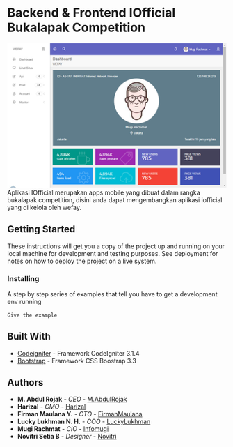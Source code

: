 # Backend & Frontend IOfficial Bukalapak Competition
![alt text](https://raw.githubusercontent.com/infomugi/iofficial/52ea1e18b397c26d434718b0483563305f81ac90/screenshot.jpg)
Aplikasi IOfficial merupakan apps mobile yang dibuat dalam rangka bukalapak competition, disini anda dapat mengembangkan aplikasi iofficial yang di kelola oleh wefay.

## Getting Started
These instructions will get you a copy of the project up and running on your local machine for development and testing purposes. See deployment for notes on how to deploy the project on a live system.

### Installing
A step by step series of examples that tell you have to get a development env running
```
Give the example
```

## Built With
* [Codeigniter](https://www.codeigniter.com/) - Framework CodeIgniter 3.1.4
* [Bootstrap](https://www.getbootstrap.com/) - Framework CSS Boostrap 3.3

## Authors
* **M. Abdul Rojak** - *CEO* - [M.AbdulRojak](https://github.com/infomugi)
* **Harizal** - *CMO* - [Harizal](https://github.com/infomugi)
* **Firman Maulana Y.** - *CTO* - [FirmanMaulana](https://github.com/infomugi)
* **Lucky Lukhman N. H.** - *COO* - [LuckyLukhman](https://github.com/infomugi)
* **Mugi Rachmat** - *CIO* - [Infomugi](https://github.com/infomugi)
* **Novitri Setia B** - *Designer* - [Novitri](https://github.com/infomugi)
